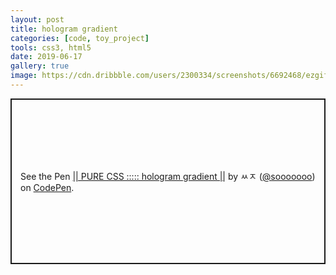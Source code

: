 ```yaml
---
layout: post
title: hologram gradient 
categories: [code, toy_project]
tools: css3, html5
date: 2019-06-17
gallery: true
image: https://cdn.dribbble.com/users/2300334/screenshots/6692468/ezgif.com-resize.gif
---
```

<p class="codepen" data-height="400" data-theme-id="0" data-default-tab="result" data-user="sooooooo" data-slug-hash="zVOGmb" style="height: 265px; box-sizing: border-box; display: flex; align-items: center; justify-content: center; border: 2px solid; margin: 1em 0; padding: 1em;" data-pen-title="|| PURE CSS ::::: hologram gradient ||">
<span>See the Pen <a href="https://codepen.io/sooooooo/pen/zVOGmb/">
|| PURE CSS ::::: hologram gradient ||</a> by ㅆㅈ (<a href="https://codepen.io/sooooooo">@sooooooo</a>)
on <a href="https://codepen.io">CodePen</a>.</span>
</p>
<script async src="https://static.codepen.io/assets/embed/ei.js"></script>
